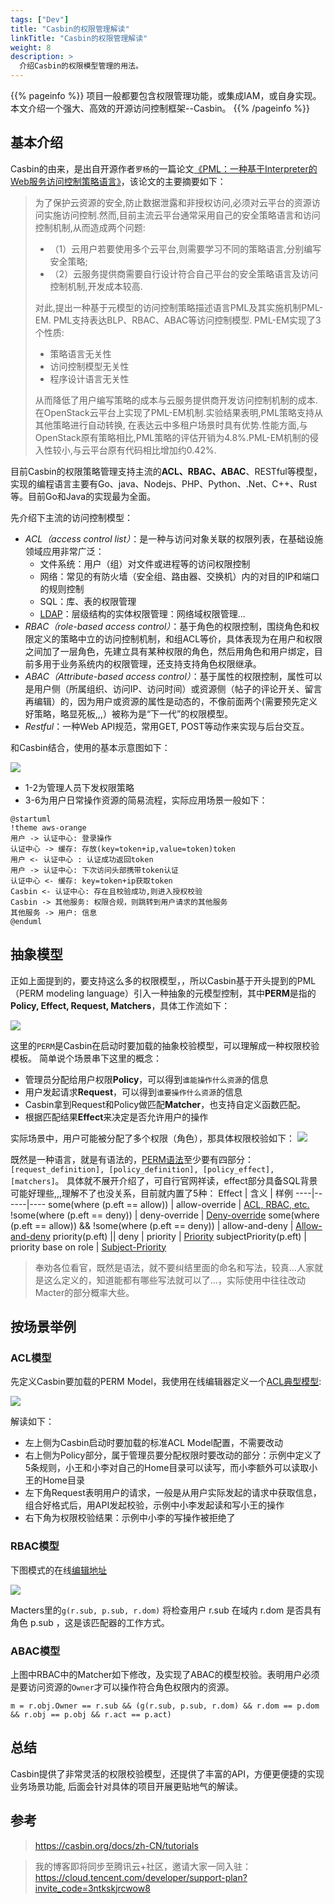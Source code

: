 ```yaml
---
tags: ["Dev"]
title: "Casbin的权限管理解读"
linkTitle: "Casbin的权限管理解读"
weight: 8
description: >
  介绍Casbin的权限模型管理的用法。
---
```


{{% pageinfo %}}
项目一般都要包含权限管理功能，或集成IAM，或自身实现。本文介绍一个强大、高效的开源访问控制框架--Casbin。
{{% /pageinfo %}}

## 基本介绍

Casbin的由来，是出自开源作者`罗杨`的一篇论文[《PML：一种基于Interpreter的Web服务访问控制策略语言》](https://arxiv.org/abs/1903.09756)，该论文的主要摘要如下：

> 为了保护云资源的安全,防止数据泄露和非授权访问,必须对云平台的资源访问实施访问控制.然而,目前主流云平台通常采用自己的安全策略语言和访问控制机制,从而造成两个问题:
> - （1）云用户若要使用多个云平台,则需要学习不同的策略语言,分别编写安全策略;
> - （2）云服务提供商需要自行设计符合自己平台的安全策略语言及访问控制机制,开发成本较高.
> 
> 对此,提出一种基于元模型的访问控制策略描述语言PML及其实施机制PML-EM. PML支持表达BLP、RBAC、ABAC等访问控制模型.
> PML-EM实现了3个性质:
> - 策略语言无关性
> - 访问控制模型无关性
> - 程序设计语言无关性
> 
> 从而降低了用户编写策略的成本与云服务提供商开发访问控制机制的成本. 在OpenStack云平台上实现了PML-EM机制.实验结果表明,PML策略支持从其他策略进行自动转换,
> 在表达云中多租户场景时具有优势.性能方面,与OpenStack原有策略相比,PML策略的评估开销为4.8%.PML-EM机制的侵入性较小,与云平台原有代码相比增加约0.42%. 


目前Casbin的权限策略管理支持主流的**ACL、RBAC、ABAC**、RESTful等模型，实现的编程语言主要有Go、java、Nodejs、PHP、Python、.Net、C++、Rust等。目前Go和Java的实现最为全面。

先介绍下主流的访问控制模型：
- _ACL（access control list）_：是一种与访问对象关联的权限列表，在基础设施领域应用非常广泛：
  - 文件系统：用户（组）对文件或进程等的访问权限控制
  - 网络：常见的有防火墙（安全组、路由器、交换机）内的对目的IP和端口的规则控制
  - SQL：库、表的权限管理
  - [LDAP](../openldap之拨云去日)：层级结构的实体权限管理：网络域权限管理...
- _RBAC（role-based access control）_：基于角色的权限控制，围绕角色和权限定义的策略中立的访问控制机制，和组ACL等价，具体表现为在用户和权限之间加了一层角色，先建立具有某种权限的角色，然后用角色和用户绑定，目前多用于业务系统内的权限管理，还支持支持角色权限继承。
- _ABAC（Attribute-based access control）_：基于属性的权限控制，属性可以是用户侧（所属组织、访问IP、访问时间）或资源侧（帖子的评论开关、留言再编辑）的，因为用户或资源的属性是动态的，不像前面两个(需要预先定义好策略，略显死板,,,）被称为是“下一代”的权限模型。
- _Restful_：一种Web API规范，常用GET, POST等动作来实现与后台交互。

和Casbin结合，使用的基本示意图如下：

![](/images/Casbin-使用示意图.drawio.png)

- 1-2为管理人员下发权限策略
- 3-6为用户日常操作资源的简易流程，实际应用场景一般如下：

```plantuml
@startuml
!theme aws-orange
用户 -> 认证中心: 登录操作
认证中心 -> 缓存: 存放(key=token+ip,value=token)token
用户 <- 认证中心 : 认证成功返回token
用户 -> 认证中心: 下次访问头部携带token认证
认证中心 <- 缓存: key=token+ip获取token
Casbin <- 认证中心: 存在且校验成功,则进入授权校验
Casbin -> 其他服务: 权限合规，则跳转到用户请求的其他服务
其他服务 -> 用户: 信息
@enduml
```


## 抽象模型

正如上面提到的，要支持这么多的权限模型，，所以Casbin基于开头提到的PML（PERM modeling language）引入一种抽象的元模型控制，其中**PERM**是指的**Policy, Effect, Request, Matchers**，具体工作流如下：

![](/images/Casbin-2022-01-26-23-21-26.png)

这里的`PERM`是Casbin在启动时要加载的抽象校验模型，可以理解成一种权限校验模板。 简单说个场景串下这里的概念：

- 管理员分配给用户权限**Policy**，可以得到`谁能操作什么资源`的信息
- 用户发起请求**Request**，可以得到`谁要操作什么资源`的信息
- Casbin拿到Request和Policy做匹配**Matcher**，也支持自定义函数匹配。
- 根据匹配结果**Effect**来决定是否允许用户的操作

实际场景中，用户可能被分配了多个权限（角色），那具体权限校验如下：
![](/images/Casbin-2022-01-26-23-47-48.png)

既然是一种语言，就是有语法的，[PERM语法](https://casbin.org/docs/zh-CN/syntax-for-models)至少要有四部分：`[request_definition], [policy_definition], [policy_effect], [matchers]`。
具体就不展开介绍了，可自行官网祥读，effect部分具备SQL背景可能好理些,,,理解不了也没关系，目前就内置了5种：
Effect | 含义 | 样例
----|------|----
some(where (p.eft == allow)) | allow-override | [ACL, RBAC, etc.](https://casbin.org/docs/zh-CN/supported-models#examples)
!some(where (p.eft == deny)) | deny-override | [Deny-override](https://casbin.org/docs/zh-CN/supported-models#examples)
some(where (p.eft == allow)) && !some(where (p.eft == deny)) | allow-and-deny | [Allow-and-deny](https://casbin.org/docs/zh-CN/supported-models#examples)
priority(p.eft) &#124;&#124; deny | priority | [Priority](https://casbin.org/docs/zh-CN/supported-models#examples)
subjectPriority(p.eft) | priority base on role | [Subject-Priority](https://casbin.org/docs/zh-CN/supported-models#examples) 

> 奉劝各位看官，既然是语法，就不要纠结里面的命名和写法，较真...人家就是这么定义的，知道能都有哪些写法就可以了...，实际使用中往往改动Macter的部分概率大些。

## 按场景举例

### ACL模型

先定义Casbin要加载的PERM Model，我使用在线编辑器定义一个[ACL典型模型](https://casbin.org/casbin-editor/#6TQQJ8EQF):

![](/images/Casbin-2022-01-27-09-48-25.png)

解读如下：
- 左上侧为Casbin启动时要加载的标准ACL Model配置，不需要改动
- 右上侧为Policy部分，属于管理员要分配权限时要改动的部分：示例中定义了5条规则，小王和小李对自己的Home目录可以读写，而小李额外可以读取小王的Home目录
- 左下角Request表明用户的请求，一般是从用户实际发起的请求中获取信息，组合好格式后，用API发起校验，示例中小李发起读和写小王的操作
- 右下角为权限校验结果：示例中小李的写操作被拒绝了

### RBAC模型

下图模式的在线[编辑地址](https://casbin.org/casbin-editor/#F8A6D8YHE)

![](/images/Casbin-2022-01-27-16-31-44.png)

Macters里的`g(r.sub, p.sub, r.dom)` 将检查用户 r.sub 在域内 r.dom 是否具有角色 p.sub ，这是该匹配器的工作方式。


### ABAC模型

上图中RBAC中的Matcher如下修改，及实现了ABAC的模型校验。表明用户必须是要访问资源的`Owner`才可以操作符合角色权限内的资源。

```Conf
m = r.obj.Owner == r.sub && (g(r.sub, p.sub, r.dom) && r.dom == p.dom && r.obj == p.obj && r.act == p.act)
```

## 总结

Casbin提供了非常灵活的权限校验模型，还提供了丰富的API，方便更便捷的实现业务场景功能, 后面会针对具体的项目开展更贴地气的解读。

## 参考
> https://casbin.org/docs/zh-CN/tutorials

> 我的博客即将同步至腾讯云+社区，邀请大家一同入驻：https://cloud.tencent.com/developer/support-plan?invite_code=3ntkskjrcwow8